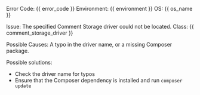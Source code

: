 Error Code: {{ error_code }}
Environment: {{ environment }}
OS: {{ os_name }}

Issue: The specified Comment Storage driver could not be located.
  Class: {{ comment_storage_driver }}

Possible Causes: A typo in the driver name, or a missing Composer package.

Possible solutions:

- Check the driver name for typos
- Ensure that the Composer dependency is installed and run `composer update`
